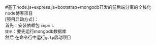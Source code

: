 #基于node.js+express.js+bootstrap+mongodb开发的前后端分离的全栈化node博客项目<br>
[项目启动方式]：<br>
        首先：安装依赖包  `cnpm i`<br>
        `提示`：要先运行mongodb数据库<br>
        然后 在命令行中运行`gulp`启动项目

